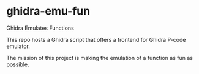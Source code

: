 # ghidra-emu-fun
Ghidra Emulates Functions

This repo hosts a Ghidra script that offers a frontend for Ghidra P-code emulator.

The mission of this project is making the emulation of a function as fun as possible.

